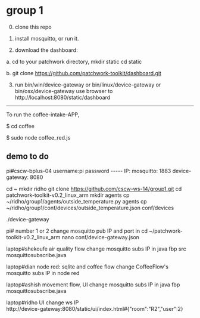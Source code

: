group 1
======
0. clone this repo

1. install mosquitto, or run it.

2. download the dashboard: 

a. cd to your patchwork directory, 
   mkdir static
   cd static
   
b. git clone https://github.com/patchwork-toolkit/dashboard.git

3. run bin/win/device-gateway or bin/linux/device-gateway or bin/osx/device-gateway
use browser to http://localhost:8080/static/dashboard

------
To run the coffee-intake-APP,

$ cd coffee

$ sudo node coffee_red.js


## demo to do 
pi#cscw-bplus-04 username:pi password -----
IP: 
mosquitto: 1883
device-gateway: 8080

cd ~
mkdir ridho
git clone https://github.com/cscw-ws-14/group1.git
cd patchwork-toolkit-v0.2_linux_arm
mkdir agents
cp ~/ridho/group1/agents/outside_temperature.py agents
cp ~/ridho/group1/conf/devices/outside_temperature.json conf/devices

./device-gateway

pi# number 1 or 2
change mosquitto pub IP and port in 
cd ~/patchwork-toolkit-v0.2_linux_arm
nano conf/device-gateway.json


laptop#shekoufe
air quality flow
change mosquitto subs IP in java fbp src
mosquittosubscribe.java

laptop#dian
node red: sqlite and coffee flow
change CoffeeFlow's mosquitto subs IP in node red

laptop#ashish
movement flow, UI 
change mosquitto subs IP in java fbp
mosquittosubscribe.java

laptop#ridho UI
change ws IP  
http://device-gateway:8080/static/ui/index.html#{"room":"R2","user":2}
